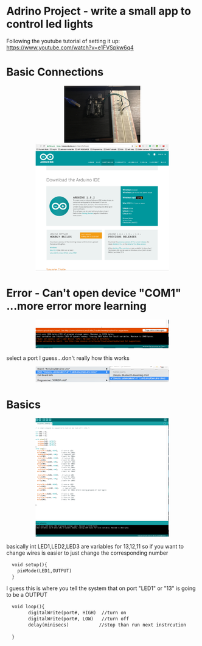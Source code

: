 # Adrino Project - write a small app to control led lights


Following the youtube tutorial of setting it up:
https://www.youtube.com/watch?v=e1FVSpkw6q4

#  Basic Connections

<p align="center">
  <img src="https://github.com/ericyu423/MasterOneConceptPerDay/blob/master/ardino/step1.JPG" width="200"/>
  <img src="https://github.com/ericyu423/MasterOneConceptPerDay/blob/master/ardino/step2.png" width="350"/>
</p>


# Error - Can't open device "COM1" ...more error more learning

<p align="center">
  <img src="https://github.com/ericyu423/MasterOneConceptPerDay/blob/master/ardino/step3.png" width="350"/>
</p>


select a port I guess...don't really how this works

<p align="center">
  <img src="https://github.com/ericyu423/MasterOneConceptPerDay/blob/master/ardino/step4.png" width="350"/>
</p>


# Basics 

<p align="center">
  <img src="https://github.com/ericyu423/MasterOneConceptPerDay/blob/master/ardino/step5.png" width="350"/>
</p>

basically int LED1,LED2,LED3 are variables for 13,12,11 so if you want to change wires is easier to just
change the corresponding number

      void setup(){
        pinMode(LED1,OUTPUT)
      }

I guess this is where you tell the system that on port "LED1" or "13" is going to be a OUTPUT

      void loop(){
            digitalWrite(port#, HIGH)  //turn on
            digitalWrite(port#, LOW)   //turn off
            delay(minisecs)           //stop than run next instrcution

      }
      
      
  

